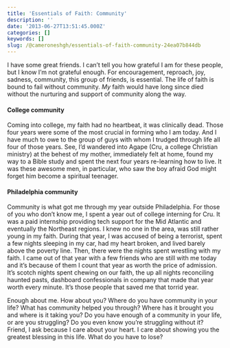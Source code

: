 ```yaml
---
title: 'Essentials of Faith: Community'
description: ''
date: '2013-06-27T13:51:45.000Z'
categories: []
keywords: []
slug: /@cameroneshgh/essentials-of-faith-community-24ea07b844db
---
```


I have some great friends. I can’t tell you how grateful I am for these people, but I know I’m not grateful enough. For encouragement, reproach, joy, sadness, community, this group of friends, is essential. The life of faith is bound to fail without community. _My_ faith would have long since died without the nurturing and support of community along the way.

#### College community

Coming into college, my faith had no heartbeat, it was clinically dead. Those four years were some of the most crucial in forming who I am today. And I have much to owe to the group of guys with whom I trudged through life all four of those years. See, I’d wandered into Agape (Cru, a college Christian ministry) at the behest of my mother, immediately felt at home, found my way to a Bible study and spent the next four years re-learning how to live. It was these awesome men, in particular, who saw the boy afraid God might forget him become a spiritual teenager.

#### Philadelphia community

Community is what got me through my year outside Philadelphia. For those of you who don’t know me, I spent a year out of college interning for Cru. It was a paid internship providing tech support for the Mid Atlantic and eventually the Northeast regions. I knew no one in the area, was still rather young in my faith. During that year, I was accused of being a terrorist, spent a few nights sleeping in my car, had my heart broken, and lived barely above the poverty line. Then, there were the nights spent wrestling with my faith. I came out of that year with a few friends who are still with me today and it’s because of them I count that year as worth the price of admission. It’s scotch nights spent chewing on our faith, the up all nights reconciling haunted pasts, dashboard confessionals in company that made that year worth every minute. It’s those people that saved me that torrid year.

Enough about me. How about you? Where do you have community in your life? What has community helped you through? Where has it brought you and where is it taking you? Do you have enough of a community in your life, or are you struggling? Do you even know you’re struggling without it? Friend, I ask because I care about your heart. I care about showing you the greatest blessing in this life. What do you have to lose?